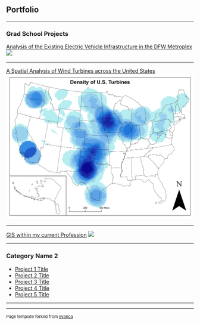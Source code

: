 ## Portfolio

---

### Grad School Projects 

[Analysis of the Existing Electric Vehicle Infrastructure in the DFW Metroplex](/pdf/JMammen_GIS5253-999_FinalProject.pdf)
<img src="/images/Dallas_Driveshed_Mile.jpg">

---
[A Spatial Analysis of Wind Turbines across the United States](/sample_page)
<img src="/images/Density_Turbine_ArcMap.jpg">

---
[GIS within my current Profession](/pdf/JMammen_GIS5253-999_FinalProject.pdf)
<img src="/images/Dallas_Driveshed_Mile.jpg">

---

### Category Name 2

- [Project 1 Title](http://example.com/)
- [Project 2 Title](http://example.com/)
- [Project 3 Title](http://example.com/)
- [Project 4 Title](http://example.com/)
- [Project 5 Title](http://example.com/)

---




---
<p style="font-size:11px">Page template forked from <a href="https://github.com/evanca/quick-portfolio">evanca</a></p>
<!-- Remove above link if you don't want to attibute -->
